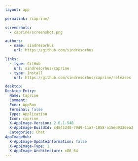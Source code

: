 ```yaml
---
layout: app

permalink: /caprine/

screenshots:
  - caprine/screenshot.png

authors:
  - name: sindresorhus
    url: https://github.com/sindresorhus

links:
  - type: GitHub
    url: sindresorhus/caprine
  - type: Install
    url: https://github.com/sindresorhus/caprine/releases

desktop:
Desktop Entry:
  Name: Caprine
  Comment: 
  Exec: AppRun
  Terminal: false
  Type: Application
  Icon: caprine
  X-AppImage-Version: 2.6.1.548
  X-AppImage-BuildId: c4845340-79d9-11a7-1058-a15ed9330ea3
  Categories: Chat
AppImageHub:
  X-AppImage-UpdateInformation: false
  X-AppImage-Type: 1
  X-AppImage-Architecture: x86_64
---
```

